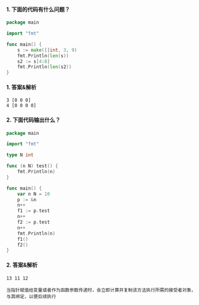 #### 1. 下面的代码有什么问题？

```go
package main

import "fmt"

func main() {
	s := make([]int, 3, 9)
	fmt.Println(len(s))
	s2 := s[4:8]
	fmt.Println(len(s2))
}
```

#### 1. 答案&解析

```text
3 [0 0 0]
4 [0 0 0 0]
```

#### 2. 下面代码输出什么？

```go
package main

import "fmt"

type N int

func (n N) test() {
	fmt.Println(n)
}

func main() {
	var n N = 10
	p := &n
	n++
	f1 := p.test
	n++
	f2 := p.test
	n++
	fmt.Println(n)
	f1()
	f2()
}
```

#### 2. 答案&解析

```text
13 11 12

当指针赋值给变量或者作为函数参数传递时，会立即计算并复制该方法执行所需的接受者对象，与其绑定，以便后续执行
```
